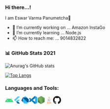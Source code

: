 ### Hi there...! 
I am Eswar Varma Panumetcha👋




- 🔭 I’m currently working on ... Amazon InstaGo
- 🌱 I’m currently learning ... Node.js
- 📫 How to reach me: ... 9014832822
<!-- - 👯 I’m looking to collaborate on ...  -->
<!-- - 🤔 I’m looking for help with ... -->
<!-- - 💬 Ask me about ... -->

<!-- - 😄 Pronouns: ... -->
<!-- - ⚡ Fun fact: ... -->

### :bar_chart: GitHub Stats 2021

![Anurag's GitHub stats](https://github-readme-stats.vercel.app/api?username=EswarVarma91&show_icons=true&theme=radical)

[![Top Langs](https://github-readme-stats.vercel.app/api/top-langs/?username=EswarVarma91&langs_count=50)](https://github.com/anuraghazra/github-readme-stats)

### Languages and Tools:

<img align="left" alt="Android" width="26px" src="https://raw.githubusercontent.com/github/explore/80688e429a7d4ef2fca1e82350fe8e3517d3494d/topics/android/android.png" />
<img align="left" alt="Android" width="26px" src="https://raw.githubusercontent.com/github/explore/80688e429a7d4ef2fca1e82350fe8e3517d3494d/topics/flutter/flutter.png" />
<img align="left" alt="Android" width="26px" src="https://raw.githubusercontent.com/github/explore/80688e429a7d4ef2fca1e82350fe8e3517d3494d/topics/dart/dart.png" />
<img align="left" alt="Visual Studio Code" width="26px" src="https://raw.githubusercontent.com/github/explore/80688e429a7d4ef2fca1e82350fe8e3517d3494d/topics/visual-studio-code/visual-studio-code.png" />
<!-- <img align="left" alt="JavaScript" width="26px" src="https://raw.githubusercontent.com/github/explore/80688e429a7d4ef2fca1e82350fe8e3517d3494d/topics/javascript/javascript.png" />
<img align="left" alt="TypeScript" width="26px" src="https://raw.githubusercontent.com/github/explore/80688e429a7d4ef2fca1e82350fe8e3517d3494d/topics/typescript/typescript.png" /> -->
<img align="left" alt="Node.js" width="26px" src="https://raw.githubusercontent.com/github/explore/80688e429a7d4ef2fca1e82350fe8e3517d3494d/topics/nodejs/nodejs.png" />

<img align="left" alt="Java" width="26px" src="https://raw.githubusercontent.com/github/explore/80688e429a7d4ef2fca1e82350fe8e3517d3494d/topics/java/java.png" />
<img align="left" alt="GitHub" width="26px" src="https://raw.githubusercontent.com/github/explore/78df643247d429f6cc873026c0622819ad797942/topics/github/github.png" />

<!-- ### Hi there 👋,

## I'm Hitesh Sahu ([hiteshsahu](http://hiteshsahu.com))
- Currently, I am bulding next generation Cars at BMW Munich - Germany. :oncoming_automobile:
- I have been developing Mobile Apps, Web Apps & the intersection of them(aka. Hybrid apps) for more than 8 years. :briefcase:
- My skillset diverges into both Mobile & Web Technologies & I am fluent in both. :gift:
- To learn more about my work & see my fun experiments please visit my [Website](http://hiteshsahu.com) :globe_with_meridians:


--------------

### 📈 Stackoverflow Reputation 
<a href="https://stackoverflow.com/users/2252113/hitesh-sahu"><img src="https://stackoverflow.com/users/flair/2252113.png" width="208" height="58" alt="profile for Hitesh Sahu at Stack Overflow, Q&amp;A for professional and enthusiast programmers" title="profile for Hitesh Sahu at Stack Overflow, Q&amp;A for professional and enthusiast programmers"></a>

### :bar_chart: GitHub Stats 2021
[![Hitesh's github stats](https://github-readme-stats.vercel.app/api?username=hiteshsahu&show_icons=true&line_height=21&show_icons=true&theme=dracula&hide_border=true)](https://github.com/anuraghazra/github-readme-stats)
[![Top Langs](https://github-readme-stats.vercel.app/api/top-langs/?username=hiteshsahu&show_icons=true&layout=compact&theme=vue&hide_border=true)](https://github.com/anuraghazra/github-readme-stats)

<img src="https://komarev.com/ghpvc/?username=hiteshsahu&color=blue&style=flat-square&label=visitors" align="right" />


--------------

### Languages and Tools:

<img align="left" alt="Visual Studio Code" width="26px" src="https://raw.githubusercontent.com/github/explore/80688e429a7d4ef2fca1e82350fe8e3517d3494d/topics/visual-studio-code/visual-studio-code.png" />
<img align="left" alt="JavaScript" width="26px" src="https://raw.githubusercontent.com/github/explore/80688e429a7d4ef2fca1e82350fe8e3517d3494d/topics/javascript/javascript.png" />
<img align="left" alt="TypeScript" width="26px" src="https://raw.githubusercontent.com/github/explore/80688e429a7d4ef2fca1e82350fe8e3517d3494d/topics/typescript/typescript.png" />
<img align="left" alt="Node.js" width="26px" src="https://raw.githubusercontent.com/github/explore/80688e429a7d4ef2fca1e82350fe8e3517d3494d/topics/nodejs/nodejs.png" />
<img align="left" alt="C" width="26px" src="https://raw.githubusercontent.com/github/explore/80688e429a7d4ef2fca1e82350fe8e3517d3494d/topics/c/c.png" />
<img align="left" alt="Java" width="26px" src="https://raw.githubusercontent.com/github/explore/80688e429a7d4ef2fca1e82350fe8e3517d3494d/topics/java/java.png" />
<img align="left" alt="Git" width="26px" src="https://raw.githubusercontent.com/github/explore/80688e429a7d4ef2fca1e82350fe8e3517d3494d/topics/git/git.png" />
<img align="left" alt="GitHub" width="26px" src="https://raw.githubusercontent.com/github/explore/78df643247d429f6cc873026c0622819ad797942/topics/github/github.png" />

<br />


--------------

### :email: Social 

 Connect with me:

[<img align="left" alt="hitesh sahu | Personal Site" width="22px" src="https://raw.githubusercontent.com/iconic/open-iconic/master/svg/globe.svg" />](https://hiteshsahu.com/)
[<img align="left" alt="hitesh sahu | Twitter" width="22px" src="https://cdn.jsdelivr.net/npm/simple-icons@v3/icons/twitter.svg" />](https://twitter.com/HiteshSahu_)
[<img align="left" alt="hitesh sahu | LinkedIn" width="22px" src="https://cdn.jsdelivr.net/npm/simple-icons@v3/icons/linkedin.svg" />](https://www.linkedin.com/in/hitesh-sahu-99639040/)
[<img align="left" alt="hitesh sahu | StackOverflow" width="22px" src="https://cdn.jsdelivr.net/npm/simple-icons@3.13.0/icons/stackoverflow.svg" />](https://stackoverflow.com/users/2252113/hitesh-sahu)
[<img align="left" alt="hitesh sahu | Codepen" width="22px" src="https://cdn.jsdelivr.net/npm/simple-icons@3.13.0/icons/codepen.svg" />](https://codepen.io/hiteshsahu/)
[<img align="left" alt="hitesh sahu | Mail" width="22px" src="https://cdn.jsdelivr.net/npm/simple-icons@3.13.0/icons/gmail.svg" />](mailto:hiteshkrsahu@gmail.com?subject=ProjectDiscussion)

<br />


--------------

 -->



